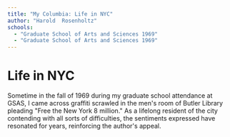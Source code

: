 ```yaml
---
title: "My Columbia: Life in NYC"
author: "Harold  Rosenholtz"
schools:
  - "Graduate School of Arts and Sciences 1969"
  - "Graduate School of Arts and Sciences 1969"
---
```


# Life in NYC

Sometime in the fall of 1969 during my graduate school attendance at GSAS, I came across graffiti scrawled in the men's room of Butler Library pleading "Free the New York 8 million." As a lifelong resident of the city  contending with all sorts of difficulties, the sentiments expressed have resonated for years, reinforcing the author's appeal.
